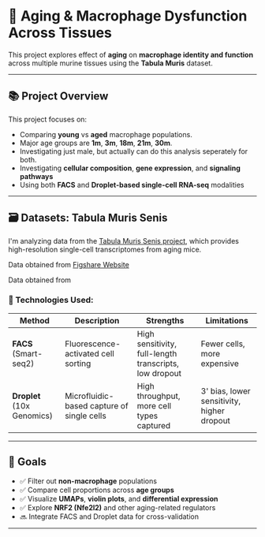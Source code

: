 # 🧬 Aging & Macrophage Dysfunction Across Tissues

This project explores effect of **aging** on **macrophage identity and function** across multiple murine tissues using the **Tabula Muris** dataset.

---

## 📚 Project Overview

This project focuses on:
- Comparing **young** vs **aged** macrophage populations.
- Major age groups are **1m**, **3m**, **18m**, **21m**, **30m**.
- Investigating just male, but actually can do this analysis seperately for both.
- Investigating **cellular composition**, **gene expression**, and **signaling pathways**
- Using both **FACS** and **Droplet-based single-cell RNA-seq** modalities

---

## 🗃️ Datasets: Tabula Muris Senis

I'm analyzing data from the [Tabula Muris Senis project](https://tabula-muris-senis.ds.czbiohub.org/), which provides high-resolution single-cell transcriptomes from aging mice.

Data obtained from [Figshare Website](https://figshare.com/projects/Tabula_Muris_Transcriptomic_characterization_of_20_organs_and_tissues_from_Mus_musculus_at_single_cell_resolution/27733)

Data obtained from 
### 🔬 Technologies Used:

| Method   | Description | Strengths | Limitations |
|----------|-------------|-----------|-------------|
| **FACS** (Smart-seq2) | Fluorescence-activated cell sorting | High sensitivity, full-length transcripts, low dropout | Fewer cells, more expensive |
| **Droplet** (10x Genomics) | Microfluidic-based capture of single cells | High throughput, more cell types captured | 3' bias, lower sensitivity, higher dropout |

---

## 🎯 Goals

- ✅ Filter out **non-macrophage** populations
- ✅ Compare cell proportions across **age groups**
- ✅ Visualize **UMAPs**, **violin plots**, and **differential expression**
- ✅ Explore **NRF2 (Nfe2l2)** and other aging-related regulators
- 🔜 Integrate FACS and Droplet data for cross-validation

---
